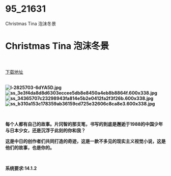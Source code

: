 # 95_21631
Christmas Tina 泡沫冬景
# Christmas Tina 泡沫冬景
 <br/></br>
[下载地址](https://www.switch520.cc/article/21631 "下载地址")
<br/></br>

<p><strong><img title="l-2825703-6dYA5D.jpg" src="https://www.switch520.cc/muke_img/2021_08_25_709ee07423725.jpg" alt="l-2825703-6dYA5D.jpg"></strong><br>
<strong><img title="ss_3e3f4da8d8d6303eccee5db8e8450a4eb8b8864f.600x338.jpg" src="https://www.switch520.cc/muke_img/2021_08_25_1662d9cb63ec8.jpg" alt="ss_3e3f4da8d8d6303eccee5db8e8450a4eb8b8864f.600x338.jpg"></strong><br>
<strong><img title="ss_34365707c23298943fa814e5b2e0412fa2f3f26b.600x338.jpg" src="https://www.switch520.cc/muke_img/2021_08_25_c72d8fc2e8318.jpg" alt="ss_34365707c23298943fa814e5b2e0412fa2f3f26b.600x338.jpg"></strong><br>
<strong><img title="ss_b310a153c178359ab36159cd725e32606c8ca8e3.600x338.jpg" src="https://www.switch520.cc/muke_img/2021_08_25_b1e0d89f8e7a3.jpg" alt="ss_b310a153c178359ab36159cd725e32606c8ca8e3.600x338.jpg">&nbsp;</strong></p>
<p>&nbsp;</p>
<p><strong>每个人都有自己的故事。片冈智的那支笔，书写的到底是邂逅于1988的中国少年与日本少女，还是沉浮于此刻的你和我？</strong></p>
<p><strong>这是中日的创作者们共同打造的奇迹，这是一款不多见的现实主义视觉小说，这是他们的故事，也是你的。</strong></p>
<p>&nbsp;</p>
<p><strong>系统要求:14.1.2</strong></p>




